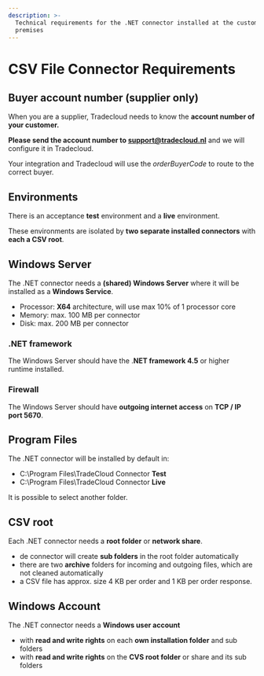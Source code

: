 ```yaml
---
description: >-
  Technical requirements for the .NET connector installed at the customer
  premises
---
```


# CSV File Connector Requirements

## Buyer account number \(supplier only\)

When you are a supplier, Tradecloud needs to know the **account number of your customer.**

**Please send the account number to support@tradecloud.nl** and we will configure it in Tradecloud.

Your integration and Tradecloud will use the _orderBuyerCode_ to route to the correct buyer.

## Environments

There is an acceptance **test** environment and a **live** environment.

These environments are isolated by **two separate installed connectors** with **each a CSV root**.

## Windows Server

The .NET connector needs a **\(shared\) Windows Server** where it will be installed as a **Windows Service**.

* Processor: **X64** architecture, will use max 10% of 1 processor core
* Memory: max. 100 MB per connector
* Disk: max. 200 MB per connector

### .NET framework

The Windows Server should have the .**NET framework 4.5** or higher runtime installed.

### Firewall

The Windows Server should have **outgoing internet access** on **TCP / IP port 5670**.

## Program Files

The .NET connector will be installed by default in:

* C:\Program Files\TradeCloud Connector **Test**
* C:\Program Files\TradeCloud Connector **Live**

It is possible to select another folder.

## CSV root

Each .NET connector needs a **root folder** or **network share**.

* de connector will create **sub folders** in the root folder automatically
* there are two **archive** folders for incoming and outgoing files, which are not cleaned automatically
* a CSV file has approx. size 4 KB per order and 1 KB per order response.

## Windows Account

The  .NET connector needs a **Windows user account**

* with **read and write rights** on each **own installation folder** and sub folders
* with **read and write rights** on the **CVS root folder** or share and its sub folders







